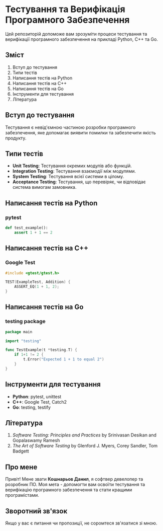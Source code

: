 # Тестування та Верифікація Програмного Забезпечення

Цей репозиторій допоможе вам зрозуміти процеси тестування та верифікації програмного забезпечення на прикладі Python, C++ та Go.

## Зміст
1. Вступ до тестування
2. Типи тестів
3. Написання тестів на Python
4. Написання тестів на C++
5. Написання тестів на Go
6. Інструменти для тестування
7. Література

## Вступ до тестування
Тестування є невід'ємною частиною розробки програмного забезпечення, яке допомагає виявити помилки та забезпечити якість продукту.

## Типи тестів
- **Unit Testing**: Тестування окремих модулів або функцій.
- **Integration Testing**: Тестування взаємодії між модулями.
- **System Testing**: Тестування всієї системи в цілому.
- **Acceptance Testing**: Тестування, що перевіряє, чи відповідає система вимогам замовника.

## Написання тестів на Python
### pytest
```python
def test_example():
    assert 1 + 1 == 2
```

## Написання тестів на C++
### Google Test
```cpp
#include <gtest/gtest.h>

TEST(ExampleTest, Addition) {
    ASSERT_EQ(1 + 1, 2);
}
```

## Написання тестів на Go
### testing package
```go
package main

import "testing"

func TestExample(t *testing.T) {
    if 1+1 != 2 {
        t.Error("Expected 1 + 1 to equal 2")
    }
}
```

## Інструменти для тестування
- **Python**: pytest, unittest
- **C++**: Google Test, Catch2
- **Go**: testing, testify

## Література
1. *Software Testing: Principles and Practices* by Srinivasan Desikan and Gopalaswamy Ramesh
2. *The Art of Software Testing* by Glenford J. Myers, Corey Sandler, Tom Badgett

## Про мене
Привіт! Мене звати **Кошнарьов Данил**, я софтвер девелопер та розробник ПО. Моя мета - допомогти вам освоїти тестування та верифікацію програмного забезпечення та стати кращими програмістами.

## Зворотний зв'язок
Якщо у вас є питання чи пропозиції, не соромтеся зв'язатися зі мною.
